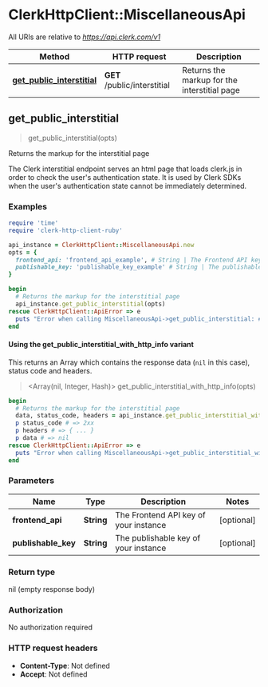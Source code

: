 # ClerkHttpClient::MiscellaneousApi

All URIs are relative to *https://api.clerk.com/v1*

| Method | HTTP request | Description |
| ------ | ------------ | ----------- |
| [**get_public_interstitial**](MiscellaneousApi.md#get_public_interstitial) | **GET** /public/interstitial | Returns the markup for the interstitial page |


## get_public_interstitial

> get_public_interstitial(opts)

Returns the markup for the interstitial page

The Clerk interstitial endpoint serves an html page that loads clerk.js in order to check the user's authentication state. It is used by Clerk SDKs when the user's authentication state cannot be immediately determined.

### Examples

```ruby
require 'time'
require 'clerk-http-client-ruby'

api_instance = ClerkHttpClient::MiscellaneousApi.new
opts = {
  frontend_api: 'frontend_api_example', # String | The Frontend API key of your instance
  publishable_key: 'publishable_key_example' # String | The publishable key of your instance
}

begin
  # Returns the markup for the interstitial page
  api_instance.get_public_interstitial(opts)
rescue ClerkHttpClient::ApiError => e
  puts "Error when calling MiscellaneousApi->get_public_interstitial: #{e}"
end
```

#### Using the get_public_interstitial_with_http_info variant

This returns an Array which contains the response data (`nil` in this case), status code and headers.

> <Array(nil, Integer, Hash)> get_public_interstitial_with_http_info(opts)

```ruby
begin
  # Returns the markup for the interstitial page
  data, status_code, headers = api_instance.get_public_interstitial_with_http_info(opts)
  p status_code # => 2xx
  p headers # => { ... }
  p data # => nil
rescue ClerkHttpClient::ApiError => e
  puts "Error when calling MiscellaneousApi->get_public_interstitial_with_http_info: #{e}"
end
```

### Parameters

| Name | Type | Description | Notes |
| ---- | ---- | ----------- | ----- |
| **frontend_api** | **String** | The Frontend API key of your instance | [optional] |
| **publishable_key** | **String** | The publishable key of your instance | [optional] |

### Return type

nil (empty response body)

### Authorization

No authorization required

### HTTP request headers

- **Content-Type**: Not defined
- **Accept**: Not defined

